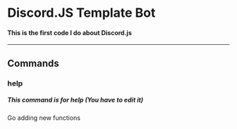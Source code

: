 # Discord.JS Template Bot
#### This is the first code I do about __Discord.js__

------------

## Commands
### help
##### This command is for help (You have to edit it)

Go adding new functions
